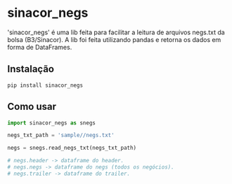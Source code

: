 # sinacor_negs
'sinacor_negs' é uma lib feita para facilitar a leitura de arquivos negs.txt da bolsa (B3/Sinacor). A lib foi feita utilizando pandas e retorna os dados em forma de DataFrames.

## Instalação
`pip install sinacor_negs`

## Como usar
```python
import sinacor_negs as snegs

negs_txt_path = 'sample//negs.txt'

negs = snegs.read_negs_txt(negs_txt_path)

# negs.header -> dataframe do header.
# negs.negs -> dataframe do negs (todos os negócios).
# negs.trailer -> dataframe do trailer.
```

